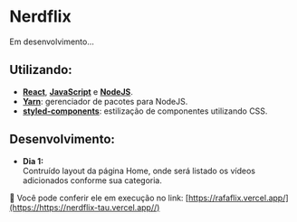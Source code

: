 # Nerdflix

Em desenvolvimento...

## Utilizando:
  - [**React**](https://pt-br.reactjs.org/), [**JavaScript**](https://https://www.javascript.com//) e [**NodeJS**](https://nodejs.org/en/).
  - [**Yarn**](https://yarnpkg.com/): gerenciador de pacotes para NodeJS.
  - [**styled-components**](https://styled-components.com/): estilização de componentes utilizando CSS.

## Desenvolvimento:
- **Dia 1:** <br/>
 Contruído layout da página Home, onde será listado os vídeos adicionados conforme sua categoria.

🔗 Você pode conferir ele em execução no link:
  [https://rafaflix.vercel.app/](https://https://nerdflix-tau.vercel.app//)
